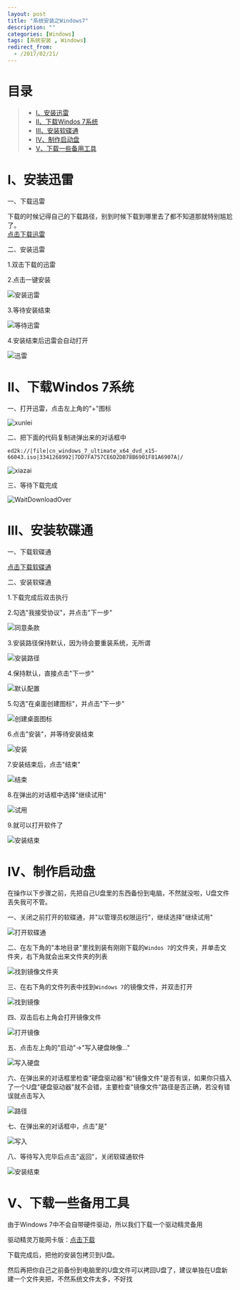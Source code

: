 ```yaml
---
layout: post
title: "系统安装之Windows7"
description: ""
categories: [Windows]
tags: [系统安装 , Windows]
redirect_from:
  - /2017/02/21/
---
```



# 目录  

> * [I、安装迅雷](#one)  
> * [II、下载Windos 7系统](#two)  
> * [III、安装软碟通](#three)  
> * [IV、制作启动盘](#four)  
> * [V、下载一些备用工具](#five)  


<a name="one"></a>

# I、安装迅雷  

一、下载迅雷  

下载的时候记得自己的下载路径，别到时候下载到哪里去了都不知道那就特别尴尬了。  
[点击下载迅雷](http://down.sandai.net/thunder9/Thunder9.1.25.604.exe)  

二、安装迅雷  

1.双击下载的迅雷  

2.点击一键安装  

![安装迅雷](https://github.com/xuzheyang/xuzheyang.github.io/raw/master/_pic/2017-02-21/20.png)  

3.等待安装结束  

![等待迅雷](https://github.com/xuzheyang/xuzheyang.github.io/raw/master/_pic/2017-02-21/21.png)  

4.安装结束后迅雷会自动打开  

![迅雷](https://github.com/xuzheyang/xuzheyang.github.io/raw/master/_pic/2017-02-21/22.png)  


<a name="two"></a>

# II、下载Windos 7系统  

一、打开迅雷，点击左上角的"+"图标  

![xunlei](https://github.com/xuzheyang/xuzheyang.github.io/raw/master/_pic/2017-02-21/1.png)  

二、把下面的代码复制进弹出来的对话框中  

~~~
ed2k://|file|cn_windows_7_ultimate_x64_dvd_x15-66043.iso|3341268992|7DD7FA757CE6D2DB78B6901F81A6907A|/
~~~

![xiazai](https://github.com/xuzheyang/xuzheyang.github.io/raw/master/_pic/2017-02-21/2.png)  

三、等待下载完成  

![WaitDownloadOver](https://github.com/xuzheyang/xuzheyang.github.io/raw/master/_pic/2017-02-21/3.png)  

<a name="three"></a>

# III、安装软碟通  

一、下载软碟通  

[点击下载软碟通](http://sw.bos.baidu.com/sw-search-sp/software/ff52532ba24fd/uiso9_cn_9.6.6.3300.exe)  

二、安装软碟通  

1.下载完成后双击执行  

2.勾选"我接受协议"，并点击"下一步"    

![同意条款](https://github.com/xuzheyang/xuzheyang.github.io/raw/master/_pic/2017-02-21/4.png)  

3.安装路径保持默认，因为待会要重装系统，无所谓  

![安装路径](https://github.com/xuzheyang/xuzheyang.github.io/raw/master/_pic/2017-02-21/5.png)  

4.保持默认，直接点击"下一步"  

![默认配置](https://github.com/xuzheyang/xuzheyang.github.io/raw/master/_pic/2017-02-21/6.png)

5.勾选"在桌面创建图标"，并点击"下一步"  

![创建桌面图标](https://github.com/xuzheyang/xuzheyang.github.io/raw/master/_pic/2017-02-21/7.png)  

6.点击"安装"，并等待安装结束  

![安装](https://github.com/xuzheyang/xuzheyang.github.io/raw/master/_pic/2017-02-21/8.png)  

7.安装结束后，点击"结束"  

![结束](https://github.com/xuzheyang/xuzheyang.github.io/raw/master/_pic/2017-02-21/9.png)

8.在弹出的对话框中选择"继续试用"  

![试用](https://github.com/xuzheyang/xuzheyang.github.io/raw/master/_pic/2017-02-21/10.png)

9.就可以打开软件了  

![安装结束](https://github.com/xuzheyang/xuzheyang.github.io/raw/master/_pic/2017-02-21/11.png)


<a name="four"></a>

# IV、制作启动盘  

在操作以下步骤之前，先把自己U盘里的东西备份到电脑，不然就没啦，U盘文件丢失我可不管。  

一、关闭之前打开的软碟通，并"以管理员权限运行"，继续选择"继续试用"  

![打开软碟通](https://github.com/xuzheyang/xuzheyang.github.io/raw/master/_pic/2017-02-21/12.png)

二、在左下角的"本地目录"里找到装有刚刚下载的`Windos 7`的文件夹，并单击文件夹，右下角就会出来文件夹的列表  

![找到镜像文件夹](https://github.com/xuzheyang/xuzheyang.github.io/raw/master/_pic/2017-02-21/13.png)

三、在右下角的文件列表中找到`Windows 7`的镜像文件，并双击打开  

![找到镜像](https://github.com/xuzheyang/xuzheyang.github.io/raw/master/_pic/2017-02-21/14.png)

四、双击后右上角会打开镜像文件  

![打开镜像](https://github.com/xuzheyang/xuzheyang.github.io/raw/master/_pic/2017-02-21/15.png)

五、点击左上角的"启动"->"写入硬盘映像..."  

![写入硬盘](https://github.com/xuzheyang/xuzheyang.github.io/raw/master/_pic/2017-02-21/16.png)

六、在弹出来的对话框里检查"硬盘驱动器"和"镜像文件"是否有误，如果你只插入了一个U盘"硬盘驱动器"就不会错，主要检查"镜像文件"路径是否正确，若没有错误就点击写入    

![路径](https://github.com/xuzheyang/xuzheyang.github.io/raw/master/_pic/2017-02-21/17.png)

七、在弹出来的对话框中，点击"是"  

![写入](https://github.com/xuzheyang/xuzheyang.github.io/raw/master/_pic/2017-02-21/18.png)

八、等待写入完毕后点击"返回"，关闭软碟通软件  

![安装结束](https://github.com/xuzheyang/xuzheyang.github.io/raw/master/_pic/2017-02-21/19.png)


<a name="five"></a>

# V、下载一些备用工具    

由于Windows 7中不会自带硬件驱动，所以我们下载一个驱动精灵备用  

驱动精灵万能网卡版：[点击下载](http://file.mydrivers.com/DGSetup_1289E.exe)  

下载完成后，把他的安装包拷贝到U盘。

然后再把你自己之前备份到电脑里的U盘文件可以拷回U盘了，建议单独在U盘新建一个文件夹把，不然系统文件太多，不好找  
